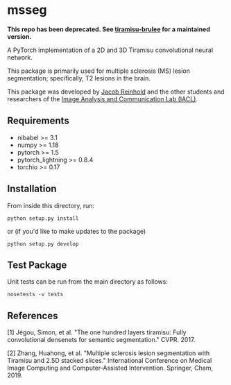 msseg
=====

**This repo has been deprecated. See [tiramisu-brulee](https://github.com/jcreinhold/tiramisu-brulee) for a maintained version.**

A PyTorch implementation of a 2D and 3D Tiramisu convolutional neural network.

This package is primarily used for multiple sclerosis (MS) lesion segmentation; specifically, T2 lesions in the brain.

This package was developed by [Jacob Reinhold](https://jcreinhold.github.io)
and the other students and researchers of the
[Image Analysis and Communication Lab (IACL)](http://iacl.ece.jhu.edu/index.php/Main_Page).

Requirements
------------

- nibabel >= 3.1
- numpy >= 1.18
- pytorch >= 1.5
- pytorch_lightning >= 0.8.4
- torchio >= 0.17

Installation
------------

From inside this directory, run:

    python setup.py install

or (if you'd like to make updates to the package)

    python setup.py develop

Test Package
------------

Unit tests can be run from the main directory as follows:

    nosetests -v tests

References
---------------

[1] Jégou, Simon, et al. "The one hundred layers tiramisu: Fully convolutional densenets for semantic segmentation."
CVPR. 2017.

[2] Zhang, Huahong, et al. "Multiple sclerosis lesion segmentation with Tiramisu and 2.5D stacked slices." International
Conference on Medical Image Computing and Computer-Assisted Intervention. Springer, Cham, 2019.

